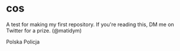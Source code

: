 # cos
A test for making my first repository. If you're reading this, DM me on Twitter for a prize. (@matidym)




Polska Policja
